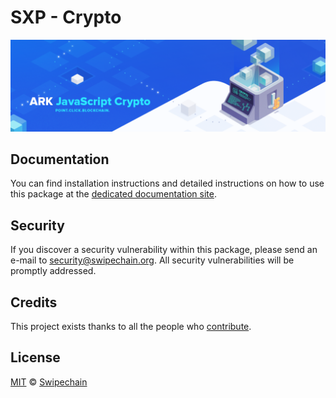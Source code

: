 # SXP - Crypto

<p align="center">
    <img src="./banner.png?sanitize=true" />
</p>

## Documentation

You can find installation instructions and detailed instructions on how to use this package at the [dedicated documentation site](https://docs.swipechain.org/sdk/cryptography/usage.html).

## Security

If you discover a security vulnerability within this package, please send an e-mail to security@swipechain.org. All security vulnerabilities will be promptly addressed.

## Credits

This project exists thanks to all the people who [contribute](../../../../contributors).

## License

[MIT](LICENSE) © [Swipechain](https://swipe.org)
